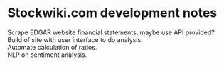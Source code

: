 # Stockwiki.com development notes  

Scrape EDGAR website financial statements, maybe use API provided?  
Build of site with user interface to do analysis.  
Automate calculation of ratios.  
NLP on sentiment analysis.  

